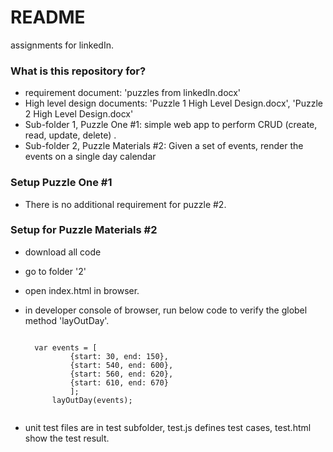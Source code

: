 # README #

assignments for linkedIn.

### What is this repository for? ###

* requirement document: 'puzzles from linkedIn.docx'
* High level design documents: 'Puzzle 1 High Level Design.docx', 'Puzzle 2 High Level Design.docx'
* Sub-folder 1, Puzzle One #1: simple web app to perform CRUD (create, read, update, delete) .
* Sub-folder 2, Puzzle Materials #2:  Given a set of events, render the events on a single day calendar 

### Setup Puzzle One #1 ###

* There is no additional requirement for puzzle #2.

### Setup for Puzzle Materials #2 ###

* download all code
* go to folder '2'
* open index.html in browser.
* in developer console of browser, run below code to verify the globel method 'layOutDay'.

    <pre><code>
    var events = [
            {start: 30, end: 150},
            {start: 540, end: 600},
            {start: 560, end: 620},
            {start: 610, end: 670}
            ];
        layOutDay(events);
    </code></pre>
* unit test files are in test subfolder, test.js defines test cases, test.html show the test result. 
